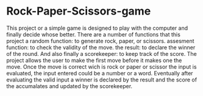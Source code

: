 # Rock-Paper-Scissors-game
This project or a simple game is designed to play with the computer and finally decide whose better. There are a number of functions that this project
a random function: to generate rock, paper, or scissors. 
assesment function: to check the validity of the move.
the result: to declare the winner of the round.
 And also finally a scorekeeper: to keep track of the score.
The project allows the user to make the first move before it makes one the move. Once the move is correct wich is rock or paper or scissor the input is evaluated, the input entered could be a number or a word. Eventually after evaluating the valid input a winner is declared by the result  and the score of the accumalates and updated by the scorekeeper. 
